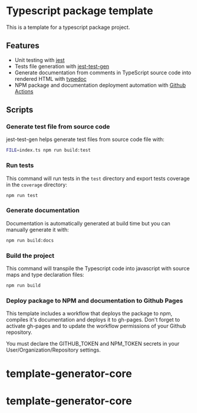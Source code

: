 # Typescript package template

This is a template for a typescript package project.

## Features

- Unit testing with [jest](https://www.npmjs.com/package/jest)
- Tests file generation with [jest-test-gen](https://www.npmjs.com/package/jest-test-gen)
- Generate documentation from comments in TypeScript source code into rendered HTML with [typedoc](https://www.npmjs.com/package/typedoc)
- NPM package and documentation deployment automation with [Github Actions](https://github.com/features/actions)

## Scripts

### Generate test file from source code

jest-test-gen helps generate test files from source code file with:


```bash
FILE=index.ts npm run build:test
```

### Run tests

This command will run tests in the `test` directory and export tests coverage in the `coverage` directory:

```bash
npm run test
```

### Generate documentation

Documentation is automatically generated at build time but you can manually generate it with:

```bash
npm run build:docs
```

### Build the project

This command will transpile the Typescript code into javascript with source maps and type declaration files:

```bash
npm run build
```

### Deploy package to NPM and documentation to Github Pages

This template includes a workflow that deploys the package to npm, compiles it's documentation and deploys it to gh-pages. Don't forget to activate gh-pages and to update the workflow permissions of your Github repository.

You must declare the GITHUB_TOKEN and NPM_TOKEN secrets in your User/Organization/Repository settings.
# template-generator-core
# template-generator-core
